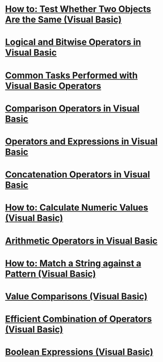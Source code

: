 # [How to: Test Whether Two Objects Are the Same (Visual Basic)](how-to-test-whether-two-objects-are-the-same.md)
# [Logical and Bitwise Operators in Visual Basic](logical-and-bitwise-operators.md)
# [Common Tasks Performed with Visual Basic Operators](common-tasks-performed-with-visual-basic-operators.md)
# [Comparison Operators in Visual Basic](comparison-operators.md)
# [Operators and Expressions in Visual Basic](index.md)
# [Concatenation Operators in Visual Basic](concatenation-operators.md)
# [How to: Calculate Numeric Values (Visual Basic)](how-to-calculate-numeric-values.md)
# [Arithmetic Operators in Visual Basic](arithmetic-operators.md)
# [How to: Match a String against a Pattern (Visual Basic)](how-to-match-a-string-against-a-pattern.md)
# [Value Comparisons (Visual Basic)](value-comparisons.md)
# [Efficient Combination of Operators (Visual Basic)](efficient-combination-of-operators.md)
# [Boolean Expressions (Visual Basic)](boolean-expressions.md)
